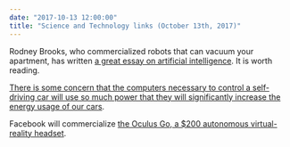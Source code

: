 ```yaml
---
date: "2017-10-13 12:00:00"
title: "Science and Technology links (October 13th, 2017)"
---
```




Rodney Brooks, who commercialized robots that can vacuum your apartment, has written [a great essay on artificial intelligence](https://www.technologyreview.com/s/609048/the-seven-deadly-sins-of-ai-predictions/). It is worth reading. 

[There is some concern that the computers necessary to control a self-driving car will use so much power that they will significantly increase the energy usage of our cars](https://www.bloomberg.com/news/articles/2017-10-11/driverless-cars-are-giving-engineers-a-fuel-economy-headache).

Facebook will commercialize [the Oculus Go, a $200 autonomous virtual-reality headset](https://www.anandtech.com/show/11924/oculus-announces-oculus-go-untethered-vr-for-199-usd).

